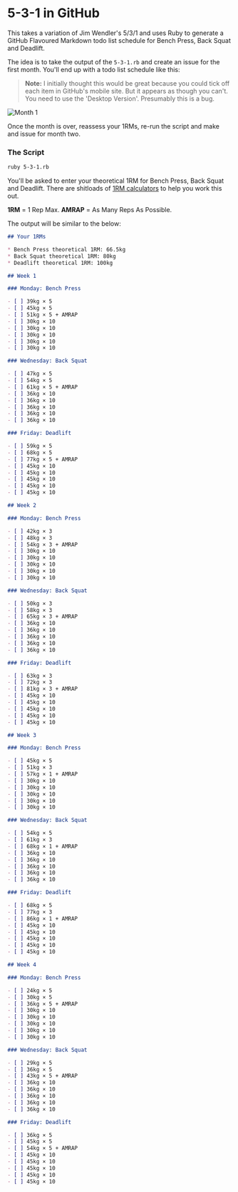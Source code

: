 # 5-3-1 in GitHub

This takes a variation of Jim Wendler's 5/3/1 and uses Ruby to generate a GitHub Flavoured Markdown todo list schedule for Bench Press, Back Squat and Deadlift.

The idea is to take the output of the `5-3-1.rb` and create an issue for the first month. You'll end up with a todo list schedule like this:

> **Note:** I initially thought this would be great because you could tick off each item in GitHub's mobile site. But it appears as though you can't. You need to use the 'Desktop Version'. Presumably this is a bug.

![Month 1](https://cloud.githubusercontent.com/assets/475255/2621920/ac606394-bc77-11e3-96e9-851cb625712e.png)

Once the month is over, reassess your 1RMs, re-run the script and make and issue for month two.

### The Script

```bash
ruby 5-3-1.rb
```

You'll be asked to enter your theoretical 1RM for Bench Press, Back Squat and Deadlift. There are shitloads of [1RM calculators](http://www.exrx.net/Calculators/OneRepMax.html) to help you work this out.

**1RM** = 1 Rep Max. **AMRAP** = As Many Reps As Possible.

The output will be similar to the below:

```markdown
## Your 1RMs

* Bench Press theoretical 1RM: 66.5kg
* Back Squat theoretical 1RM: 80kg
* Deadlift theoretical 1RM: 100kg

## Week 1

### Monday: Bench Press

- [ ] 39kg × 5
- [ ] 45kg × 5
- [ ] 51kg × 5 + AMRAP
- [ ] 30kg × 10
- [ ] 30kg × 10
- [ ] 30kg × 10
- [ ] 30kg × 10
- [ ] 30kg × 10

### Wednesday: Back Squat

- [ ] 47kg × 5
- [ ] 54kg × 5
- [ ] 61kg × 5 + AMRAP
- [ ] 36kg × 10
- [ ] 36kg × 10
- [ ] 36kg × 10
- [ ] 36kg × 10
- [ ] 36kg × 10

### Friday: Deadlift

- [ ] 59kg × 5
- [ ] 68kg × 5
- [ ] 77kg × 5 + AMRAP
- [ ] 45kg × 10
- [ ] 45kg × 10
- [ ] 45kg × 10
- [ ] 45kg × 10
- [ ] 45kg × 10

## Week 2

### Monday: Bench Press

- [ ] 42kg × 3
- [ ] 48kg × 3
- [ ] 54kg × 3 + AMRAP
- [ ] 30kg × 10
- [ ] 30kg × 10
- [ ] 30kg × 10
- [ ] 30kg × 10
- [ ] 30kg × 10

### Wednesday: Back Squat

- [ ] 50kg × 3
- [ ] 58kg × 3
- [ ] 65kg × 3 + AMRAP
- [ ] 36kg × 10
- [ ] 36kg × 10
- [ ] 36kg × 10
- [ ] 36kg × 10
- [ ] 36kg × 10

### Friday: Deadlift

- [ ] 63kg × 3
- [ ] 72kg × 3
- [ ] 81kg × 3 + AMRAP
- [ ] 45kg × 10
- [ ] 45kg × 10
- [ ] 45kg × 10
- [ ] 45kg × 10
- [ ] 45kg × 10

## Week 3

### Monday: Bench Press

- [ ] 45kg × 5
- [ ] 51kg × 3
- [ ] 57kg × 1 + AMRAP
- [ ] 30kg × 10
- [ ] 30kg × 10
- [ ] 30kg × 10
- [ ] 30kg × 10
- [ ] 30kg × 10

### Wednesday: Back Squat

- [ ] 54kg × 5
- [ ] 61kg × 3
- [ ] 68kg × 1 + AMRAP
- [ ] 36kg × 10
- [ ] 36kg × 10
- [ ] 36kg × 10
- [ ] 36kg × 10
- [ ] 36kg × 10

### Friday: Deadlift

- [ ] 68kg × 5
- [ ] 77kg × 3
- [ ] 86kg × 1 + AMRAP
- [ ] 45kg × 10
- [ ] 45kg × 10
- [ ] 45kg × 10
- [ ] 45kg × 10
- [ ] 45kg × 10

## Week 4

### Monday: Bench Press

- [ ] 24kg × 5
- [ ] 30kg × 5
- [ ] 36kg × 5 + AMRAP
- [ ] 30kg × 10
- [ ] 30kg × 10
- [ ] 30kg × 10
- [ ] 30kg × 10
- [ ] 30kg × 10

### Wednesday: Back Squat

- [ ] 29kg × 5
- [ ] 36kg × 5
- [ ] 43kg × 5 + AMRAP
- [ ] 36kg × 10
- [ ] 36kg × 10
- [ ] 36kg × 10
- [ ] 36kg × 10
- [ ] 36kg × 10

### Friday: Deadlift

- [ ] 36kg × 5
- [ ] 45kg × 5
- [ ] 54kg × 5 + AMRAP
- [ ] 45kg × 10
- [ ] 45kg × 10
- [ ] 45kg × 10
- [ ] 45kg × 10
- [ ] 45kg × 10
```
